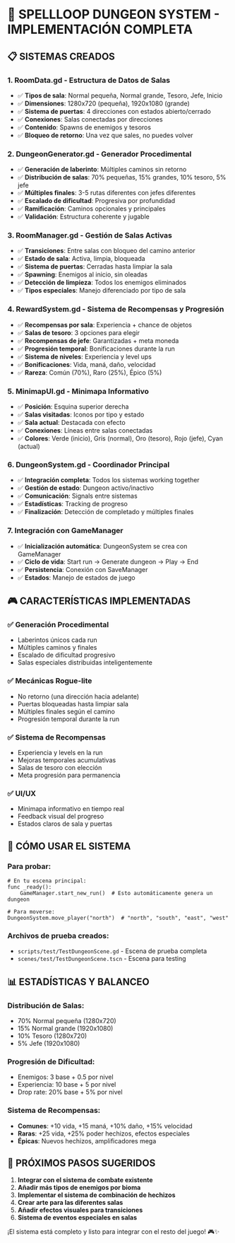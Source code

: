 # 🏰 SPELLLOOP DUNGEON SYSTEM - IMPLEMENTACIÓN COMPLETA

## 📋 **SISTEMAS CREADOS**

### 1. **RoomData.gd** - Estructura de Datos de Salas
- ✅ **Tipos de sala**: Normal pequeña, Normal grande, Tesoro, Jefe, Inicio
- ✅ **Dimensiones**: 1280x720 (pequeña), 1920x1080 (grande)
- ✅ **Sistema de puertas**: 4 direcciones con estados abierto/cerrado
- ✅ **Conexiones**: Salas conectadas por direcciones
- ✅ **Contenido**: Spawns de enemigos y tesoros
- ✅ **Bloqueo de retorno**: Una vez que sales, no puedes volver

### 2. **DungeonGenerator.gd** - Generador Procedimental
- ✅ **Generación de laberinto**: Múltiples caminos sin retorno
- ✅ **Distribución de salas**: 70% pequeñas, 15% grandes, 10% tesoro, 5% jefe
- ✅ **Múltiples finales**: 3-5 rutas diferentes con jefes diferentes
- ✅ **Escalado de dificultad**: Progresiva por profundidad
- ✅ **Ramificación**: Caminos opcionales y principales
- ✅ **Validación**: Estructura coherente y jugable

### 3. **RoomManager.gd** - Gestión de Salas Activas
- ✅ **Transiciones**: Entre salas con bloqueo del camino anterior
- ✅ **Estado de sala**: Activa, limpia, bloqueada
- ✅ **Sistema de puertas**: Cerradas hasta limpiar la sala
- ✅ **Spawning**: Enemigos al inicio, sin oleadas
- ✅ **Detección de limpieza**: Todos los enemigos eliminados
- ✅ **Tipos especiales**: Manejo diferenciado por tipo de sala

### 4. **RewardSystem.gd** - Sistema de Recompensas y Progresión
- ✅ **Recompensas por sala**: Experiencia + chance de objetos
- ✅ **Salas de tesoro**: 3 opciones para elegir
- ✅ **Recompensas de jefe**: Garantizadas + meta moneda
- ✅ **Progresión temporal**: Bonificaciones durante la run
- ✅ **Sistema de niveles**: Experiencia y level ups
- ✅ **Bonificaciones**: Vida, maná, daño, velocidad
- ✅ **Rareza**: Común (70%), Raro (25%), Épico (5%)

### 5. **MinimapUI.gd** - Minimapa Informativo
- ✅ **Posición**: Esquina superior derecha
- ✅ **Salas visitadas**: Iconos por tipo y estado
- ✅ **Sala actual**: Destacada con efecto
- ✅ **Conexiones**: Líneas entre salas conectadas
- ✅ **Colores**: Verde (inicio), Gris (normal), Oro (tesoro), Rojo (jefe), Cyan (actual)

### 6. **DungeonSystem.gd** - Coordinador Principal
- ✅ **Integración completa**: Todos los sistemas working together
- ✅ **Gestión de estado**: Dungeon activo/inactivo
- ✅ **Comunicación**: Signals entre sistemas
- ✅ **Estadísticas**: Tracking de progreso
- ✅ **Finalización**: Detección de completado y múltiples finales

### 7. **Integración con GameManager**
- ✅ **Inicialización automática**: DungeonSystem se crea con GameManager
- ✅ **Ciclo de vida**: Start run → Generate dungeon → Play → End
- ✅ **Persistencia**: Conexión con SaveManager
- ✅ **Estados**: Manejo de estados de juego

## 🎮 **CARACTERÍSTICAS IMPLEMENTADAS**

### ✅ **Generación Procedimental**
- Laberintos únicos cada run
- Múltiples caminos y finales
- Escalado de dificultad progresivo
- Salas especiales distribuidas inteligentemente

### ✅ **Mecánicas Rogue-lite**
- No retorno (una dirección hacia adelante)
- Puertas bloqueadas hasta limpiar sala
- Múltiples finales según el camino
- Progresión temporal durante la run

### ✅ **Sistema de Recompensas**
- Experiencia y levels en la run
- Mejoras temporales acumulativas
- Salas de tesoro con elección
- Meta progresión para permanencia

### ✅ **UI/UX**
- Minimapa informativo en tiempo real
- Feedback visual del progreso
- Estados claros de sala y puertas

## 🚀 **CÓMO USAR EL SISTEMA**

### **Para probar:**
```gdscript
# En tu escena principal:
func _ready():
    GameManager.start_new_run()  # Esto automáticamente genera un dungeon

# Para moverse:
DungeonSystem.move_player("north")  # "north", "south", "east", "west"
```

### **Archivos de prueba creados:**
- `scripts/test/TestDungeonScene.gd` - Escena de prueba completa
- `scenes/test/TestDungeonScene.tscn` - Escena para testing

## 📊 **ESTADÍSTICAS Y BALANCEO**

### **Distribución de Salas:**
- 70% Normal pequeña (1280x720)
- 15% Normal grande (1920x1080)  
- 10% Tesoro (1280x720)
- 5% Jefe (1920x1080)

### **Progresión de Dificultad:**
- Enemigos: 3 base + 0.5 por nivel
- Experiencia: 10 base + 5 por nivel
- Drop rate: 20% base + 5% por nivel

### **Sistema de Recompensas:**
- **Comunes**: +10 vida, +15 maná, +10% daño, +15% velocidad
- **Raras**: +25 vida, +25% poder hechizos, efectos especiales
- **Épicas**: Nuevos hechizos, amplificadores mega

## 🎯 **PRÓXIMOS PASOS SUGERIDOS**

1. **Integrar con el sistema de combate existente**
2. **Añadir más tipos de enemigos por bioma**
3. **Implementar el sistema de combinación de hechizos**
4. **Crear arte para las diferentes salas**
5. **Añadir efectos visuales para transiciones**
6. **Sistema de eventos especiales en salas**

¡El sistema está completo y listo para integrar con el resto del juego! 🎮✨
